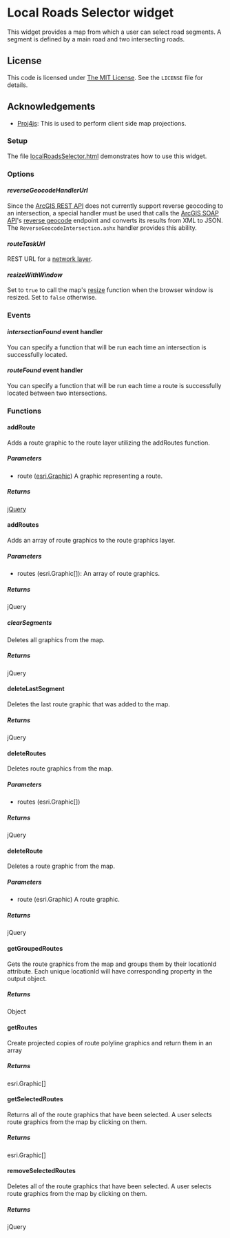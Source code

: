 ﻿Local Roads Selector widget
===========================

This widget provides a map from which a user can select road segments.  A segment is defined by a main road and two intersecting roads.

## License ##
This code is licensed under [The MIT License](http://opensource.org/licenses/MIT).  See the `LICENSE` file for details.

## Acknowledgements ##
* [Proj4js](https://github.com/bewest/proj4js): This is used to perform client side map projections.

### Setup ###
The file [localRoadsSelector.html](../localRoadsSelector.html) demonstrates how to use this widget.

### Options ###

#### *reverseGeocodeHandlerUrl* ###
Since the [ArcGIS REST API](http://resources.arcgis.com/en/help/rest/apiref/) does not currently support reverse geocoding to an intersection, a special handler must be used that calls the [ArcGIS SOAP API](http://resources.arcgis.com/en/help/soap/10.1/)'s [reverse geocode](http://resources.arcgis.com/en/help/soap/10.1/#/ReverseGeocode/01vp000000n6000000/) endpoint and converts its results from XML to JSON.  The `ReverseGeocodeIntersection.ashx` handler provides this ability.

#### *routeTaskUrl* ###
REST URL for a [network layer](http://resources.arcgis.com/en/help/rest/apiref/index.html?nalayer.html).

#### *resizeWithWindow* ###
Set to `true` to call the map's [resize](http://help.arcgis.com/en/webapi/javascript/arcgis/help/jsapi_start.htm#jsapi/map.htm#resize) function when the browser window is resized.  Set to `false` otherwise.

### Events ###

#### *intersectionFound* event handler ###
You can specify a function that will be run each time an intersection is successfully located.

#### *routeFound* event handler ###
You can specify a function that will be run each time a route is successfully located between two intersections.

### Functions ###

#### addRoute ####
Adds a route graphic to the route layer utilizing the addRoutes function.
##### Parameters #####
* route ([esri.Graphic](http://help.arcgis.com/en/webapi/javascript/arcgis/help/jsapi_start.htm#jsapi/graphic.htm))
	A graphic representing a route.

##### Returns #####
[jQuery](http://api.jquery.com/Types/#jQuery)

#### addRoutes ####
Adds an array of route graphics to the route graphics layer.
##### Parameters #####
* routes (esri.Graphic[]): An array of route graphics.

##### Returns #####
jQuery
		
##### clearSegments #####
Deletes all graphics from the map.

##### Returns #####
jQuery

#### deleteLastSegment ####
Deletes the last route graphic that was added to the map.

##### Returns #####
jQuery

#### deleteRoutes ####
Deletes route graphics from the map.

##### Parameters #####
* routes (esri.Graphic[])

##### Returns #####
jQuery

#### deleteRoute ####
Deletes a route graphic from the map.

##### Parameters #####
* route (esri.Graphic)
	A route graphic.

##### Returns #####
jQuery

#### getGroupedRoutes ####
Gets the route graphics from the map and groups them by their locationId attribute.  Each unique locationId will have corresponding property in the output object.

##### Returns #####
Object

#### getRoutes ####
Create projected copies of route polyline graphics and return them in an array

##### Returns #####
esri.Graphic[]

#### getSelectedRoutes ####
Returns all of the route graphics that have been selected.  A user selects route graphics from the map by clicking on them.

##### Returns #####
esri.Graphic[]

#### removeSelectedRoutes ####
Deletes all of the route graphics that have been selected.  A user selects route graphics from the map by clicking on them.

##### Returns #####
jQuery